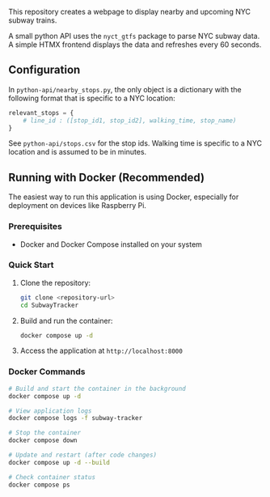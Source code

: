 This repository creates a webpage to display nearby and upcoming NYC subway trains.

A small python API uses the `nyct_gtfs` package to parse NYC subway data. A simple HTMX frontend displays the data and refreshes every 60 seconds.

## Configuration

In `python-api/nearby_stops.py`, the only object is a dictionary with the following format that is specific to a NYC location:

```python
relevant_stops = {
    # line_id : ([stop_id1, stop_id2], walking_time, stop_name)
}
```

See `python-api/stops.csv` for the stop ids. Walking time is specific to a NYC location and is assumed to be in minutes.

## Running with Docker (Recommended)

The easiest way to run this application is using Docker, especially for deployment on devices like Raspberry Pi.

### Prerequisites

- Docker and Docker Compose installed on your system

### Quick Start

1. Clone the repository:
   ```bash
   git clone <repository-url>
   cd SubwayTracker
   ```

2. Build and run the container:
   ```bash
   docker compose up -d
   ```

3. Access the application at `http://localhost:8000`

### Docker Commands

```bash
# Build and start the container in the background
docker compose up -d

# View application logs
docker compose logs -f subway-tracker

# Stop the container
docker compose down

# Update and restart (after code changes)
docker compose up -d --build

# Check container status
docker compose ps
```

